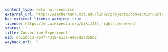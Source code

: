 ```yaml
---
content_type: external-resource
external_url: http://weathertank.mit.edu/links/projects/convection-introduction/convection-how-to
has_external_license_warning: true
license: https://en.wikipedia.org/wiki/All_rights_reserved
status: ''
title: Convection Experiment
uid: db15bbc3-a64f-4319-a13a-e407d27d58b2
wayback_url: ''
---
```

